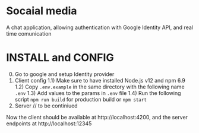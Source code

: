 # Socaial media

A chat application, allowing authentication with Google Identity API, and real time comunication

# INSTALL and CONFIG
0) Go to google and setup Identity provider
1) Client config
  1.1) Make sure to have installed Node.js v12 and npm 6.9
  1.2) Copy `.env.example` in the same directory with the following name `.env`
  1.3) Add values to the params in `.env` file
  1.4) Run the following script `npm run build` for production build or `npm start` 
2) Server // to be continiued

Now the client should be available at http://localhost:4200, and the server endpoints at http://localhost:12345 
